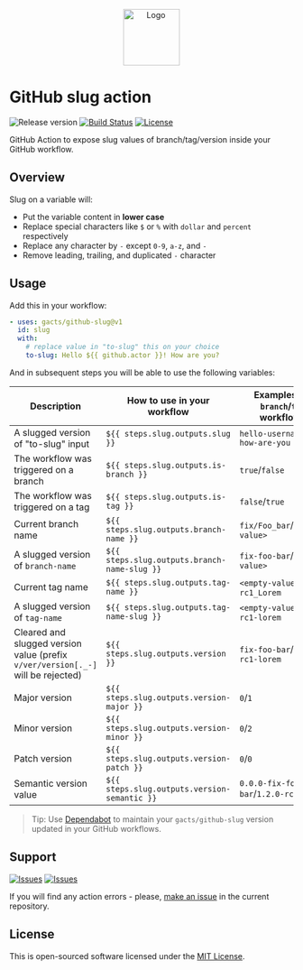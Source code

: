 <p align="center">
  <img src="https://avatars0.githubusercontent.com/u/44036562?s=200&v=4" alt="Logo" width="100" />
</p>

# GitHub slug action

![Release version][badge_release_version]
[![Build Status][badge_build]][link_build]
[![License][badge_license]][link_license]

GitHub Action to expose slug values of branch/tag/version inside your GitHub workflow.

## Overview

Slug on a variable will:

- Put the variable content in **lower case**
- Replace special characters like `$` or `%` with `dollar` and `percent` respectively
- Replace any character by `-` except `0-9`, `a-z`, and `-`
- Remove leading, trailing, and duplicated `-` character

## Usage

Add this in your workflow:

```yaml
- uses: gacts/github-slug@v1
  id: slug
  with:
    # replace value in "to-slug" this on your choice
    to-slug: Hello ${{ github.actor }}! How are you?
```

And in subsequent steps you will be able to use the following variables:

Description                            | How to use in your workflow                  | Examples for `branch`/`tag` workflows
-------------------------------------- | -------------------------------------------- | -------------------------------------
A slugged version of "to-slug" input   | `${{ steps.slug.outputs.slug }}`             | `hello-username-how-are-you`
The workflow was triggered on a branch | `${{ steps.slug.outputs.is-branch }}`        | `true`/`false`
The workflow was triggered on a tag    | `${{ steps.slug.outputs.is-tag }}`           | `false`/`true`
Current branch name                    | `${{ steps.slug.outputs.branch-name }}`      | `fix/Foo_bar`/`<empty-value>`
A slugged version of `branch-name`     | `${{ steps.slug.outputs.branch-name-slug }}` | `fix-foo-bar`/`<empty-value>`
Current tag name                       | `${{ steps.slug.outputs.tag-name }}`         | `<empty-value>`/`v1.2-rc1_Lorem`
A slugged version of `tag-name`        | `${{ steps.slug.outputs.tag-name-slug }}`    | `<empty-value>`/`v1-2-rc1-lorem`
Cleared and slugged version value (prefix `v/ver/version[._-]` will be rejected) | `${{ steps.slug.outputs.version }}` | `fix-foo-bar`/`1.2-rc1-lorem`
Major version                          | `${{ steps.slug.outputs.version-major }}`    | `0`/`1`
Minor version                          | `${{ steps.slug.outputs.version-minor }}`    | `0`/`2`
Patch version                          | `${{ steps.slug.outputs.version-patch }}`    | `0`/`0`
Semantic version value                 | `${{ steps.slug.outputs.version-semantic }}` | `0.0.0-fix-foo-bar`/`1.2.0-rc1-lorem`

> Tip: Use [Dependabot][use_dependabot] to maintain your `gacts/github-slug` version updated in your GitHub workflows.

## Support

[![Issues][badge_issues]][link_issues]
[![Issues][badge_pulls]][link_pulls]

If you will find any action errors - please, [make an issue][link_create_issue] in the current repository.

## License

This is open-sourced software licensed under the [MIT License][link_license].

[badge_build]:https://img.shields.io/github/workflow/status/gacts/github-slug/tests?maxAge=30
[badge_release_version]:https://img.shields.io/github/release/gacts/github-slug.svg?maxAge=30
[badge_license]:https://img.shields.io/github/license/gacts/github-slug.svg?longCache=true
[badge_release_date]:https://img.shields.io/github/release-date/gacts/github-slug.svg?maxAge=180
[badge_commits_since_release]:https://img.shields.io/github/commits-since/gacts/github-slug/latest.svg?maxAge=45
[badge_issues]:https://img.shields.io/github/issues/gacts/github-slug.svg?maxAge=45
[badge_pulls]:https://img.shields.io/github/issues-pr/gacts/github-slug.svg?maxAge=45

[link_build]:https://github.com/gacts/github-slug/actions
[link_license]:https://github.com/gacts/github-slug/blob/master/LICENSE
[link_issues]:https://github.com/gacts/github-slug/issues
[link_create_issue]:https://github.com/gacts/github-slug/issues/new
[link_pulls]:https://github.com/gacts/github-slug/pulls

[use_dependabot]:https://docs.github.com/en/code-security/supply-chain-security/keeping-your-dependencies-updated-automatically/keeping-your-actions-up-to-date-with-dependabot
